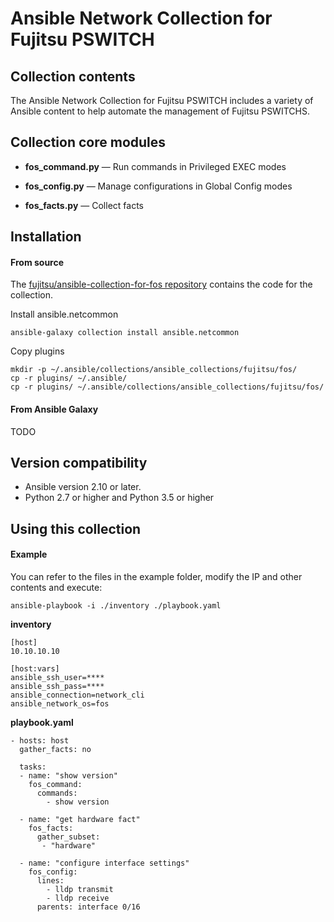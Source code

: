 # Ansible Network Collection for Fujitsu PSWITCH

## Collection contents

The Ansible Network Collection for Fujitsu PSWITCH includes a variety of Ansible content to help automate the management of Fujitsu PSWITCHS.

## Collection core modules

- **fos_command.py** — Run commands in Privileged EXEC modes

- **fos_config.py** — Manage configurations in Global Config modes

- **fos_facts.py** — Collect facts


## Installation
#### From source

The [fujitsu/ansible-collection-for-fos repository](https://github.com/fujitsu/ansible-collection-for-fos) contains the code for the collection.

Install ansible.netcommon
```
ansible-galaxy collection install ansible.netcommon
```

Copy plugins
```
mkdir -p ~/.ansible/collections/ansible_collections/fujitsu/fos/
cp -r plugins/ ~/.ansible/
cp -r plugins/ ~/.ansible/collections/ansible_collections/fujitsu/fos/
```

#### From Ansible Galaxy

TODO

## Version compatibility

* Ansible version 2.10 or later.
* Python 2.7 or higher and Python 3.5 or higher

## Using this collection

#### Example
You can refer to the files in the example folder, modify the IP and other contents and execute:

```
ansible-playbook -i ./inventory ./playbook.yaml
```

**inventory**

```
[host]
10.10.10.10

[host:vars]
ansible_ssh_user=****
ansible_ssh_pass=****
ansible_connection=network_cli
ansible_network_os=fos
```

**playbook.yaml**

```
- hosts: host
  gather_facts: no

  tasks:
  - name: "show version"
    fos_command:
      commands:
        - show version

  - name: "get hardware fact"
    fos_facts:
      gather_subset:
       - "hardware"

  - name: "configure interface settings"
    fos_config:
      lines:
        - lldp transmit
        - lldp receive
      parents: interface 0/16
```
